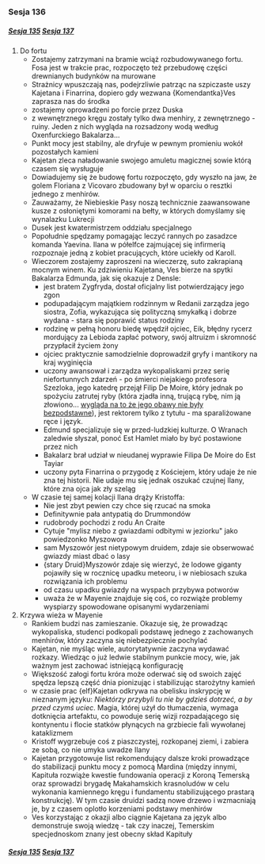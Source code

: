 ### Sesja 136
##### [Sesja 135](#sesja-135) [Sesja 137](#sesja-137)
1. Do fortu
    - Zostajemy zatrzymani na bramie wciąż rozbudowywanego fortu. Fosa jest w trakcie prac, rozpoczęto też przebudowę części drewnianych budynków na murowane
    - Strażnicy wpuszczają nas, podejrzliwie patrząc na szpiczaste uszy Kajetana i Finarrina, dopiero gdy wezwana {Komendantka}Ves zaprasza nas do środka
    - zostajemy oprowadzeni po forcie przez Duska
    - z wewnętrznego kręgu zostały tylko dwa menhiry, z zewnętrznego - ruiny. Jeden z nich wygląda na rozsadzony wodą według Oxenfurckiego Bakalarza...
    - Punkt mocy jest stabilny, ale dryfuje w pewnym promieniu wokół pozostałych kamieni
    - Kajetan zleca naładowanie swojego amuletu magicznej sowie którą czasem się wysługuje
    - Dowiadujemy się że budowę fortu rozpoczęto, gdy wyszło na jaw, że golem Floriana z Vicovaro zbudowany był w oparciu o resztki jednego z menhirów.
    - Zauważamy, że Niebieskie Pasy noszą technicznie zaawansowane kusze z osłoniętymi komorami na bełty, w których domyślamy się wynalazku Lukrecji
    - Dusek jest kwatermistrzem oddziału specjalnego
    - Popołudnie spędzamy pomagając leczyć rannych po zasadzce komanda Yaevina. Ilana w półelfce zajmującej się infirmerią rozpoznaje jedną z kobiet pracujących, które uciekły od Karoll.
    - Wieczorem zostajemy zaproszeni na wieczerzę, suto zakrapianą mocnym winem. Ku zdziwieniu Kajetana, Ves bierze na spytki Bakalarza Edmunda, jak się okazuje z Densle:
        - jest bratem Zygfryda, dostał oficjalny list potwierdzający jego zgon
        - podupadającym majątkiem rodzinnym w Redanii zarządza jego siostra, Zofia, wykazująca się polityczną smykałką i dobrze wydana - stara się poprawić status rodziny
        - rodzinę w pełną honoru biedę wpędził ojciec, Eik, błędny rycerz mordujący za Lebioda zapłać potwory, swój altruizm i skromność przypłacił życiem żony
        - ojciec praktycznie samodzielnie doprowadził gryfy i mantikory na kraj wyginięcia
        - uczony awansował i zarządza wykopaliskami przez serię niefortunnych zdarzeń - po śmierci niejakiego profesora Szezloka, jego katedrę przejął Filip De Moire, który jednak po spożyciu zatrutej ryby (która zjadła inną, trującą rybę, nim ją złowiono... [wygląda na to że jego obawy nie były bezpodstawne](#sesja-100)), jest rektorem tylko z tytułu - ma sparaliżowane ręce i język.
        - Edmund specjalizuje się w przed-ludzkiej kulturze. O Wranach zaledwie słyszał, ponoć Est Hamlet miało by być postawione przez nich
        - Bakalarz brał udział w nieudanej wyprawie Filipa De Moire do Est Tayiar
        - uczony pyta Finarrina o przygodę z Kościejem, który udaje że nie zna tej historii. Nie udaje mu się jednak oszukać czujnej Ilany, które zna ojca jak zły szeląg
    - W czasie tej samej kolacji Ilana drąży Kristoffa:
        - Nie jest zbyt pewien czy chce się rzucać na smoka
        - Definitywnie pała antypatią do Drummondów
        - rudobrody pochodzi z rodu An Craite
        - Cytuje "mylisz niebo z gwiazdami odbitymi w jeziorku" jako powiedzonko Myszowora
        - sam Myszowór jest nietypowym druidem, zdaje sie obserwować gwiazdy miast dbać o lasy
        - {stary Druid}Myszowór zdaje się wierzyć, że lodowe giganty pojawiły się w rocznicę upadku meteoru, i w niebiosach szuka rozwiązania ich problemu
        - od czasu upadku gwiazdy na wyspach przybywa potworów
        - uważa że w Mayenie znajduje się coś, co rozwiąże problemy wyspiarzy spowodowane opisanymi wydarzeniami
2. Krzywa wieża w Mayenie
    - Rankiem budzi nas zamieszanie. Okazuje się, że prowadząc wykopaliska, studenci podkopali podstawę jednego z zachowanych menhirów, który zaczyna się niebezpiecznie pochylać
    - Kajetan, nie myśląc wiele, autorytatywnie zaczyna wydawać rozkazy. Wiedząc o już ledwie stabilnym punkcie mocy, wie, jak ważnym jest zachować istniejącą konfigurację
    - Większość załogi fortu króra może oderwać się od swoich zajęć spędza lepszą część dnia pionizując i stabilizując starożytny kamień
    - w czasie prac {elf}Kajetan odkrywa na obelisku inskrypcję w nieznanym języku: _Niektórzy przybyli tu nie by gdzieś dotrzeć, a by przed czymś uciec_. Magia, której użył do tłumaczenia, wymaga dotknięcia artefaktu, co powoduje serię wizji rozpadającego się kontynentu i flocie statków płynących na grzbiecie fali wywołanej kataklizmem
    - Kristoff wygrzebuje coś z piaszczystej, rozkopanej ziemi, i zabiera ze sobą, co nie umyka uwadze Ilany
    - Kajetan przygotowuje list rekomendujący dalsze kroki prowadzące do stabilizacji punktu mocy z pomocą Mardina (między innymi, Kapituła rozwiąże kwestie fundowania operacji z Koroną Temerską oraz sprowadzi brygadę Makahamskich krasnoludów w celu wykonania kamiennego kręgu i fundamentu stabilizującego prastarą konstrukcję). W tym czasie druidzi sadzą nowe drzewo i wzmacniają je, by z czasem oplotło korzeniami podstawy menhirów
    - Ves korzystając z okazji albo ciągnie Kajetana za język albo demonstruje swoją wiedzę - tak czy inaczej, Temerskim specjednoskom znany jest obecny skład Kapituły
##### [Sesja 135](#sesja-135) [Sesja 137](#sesja-137)